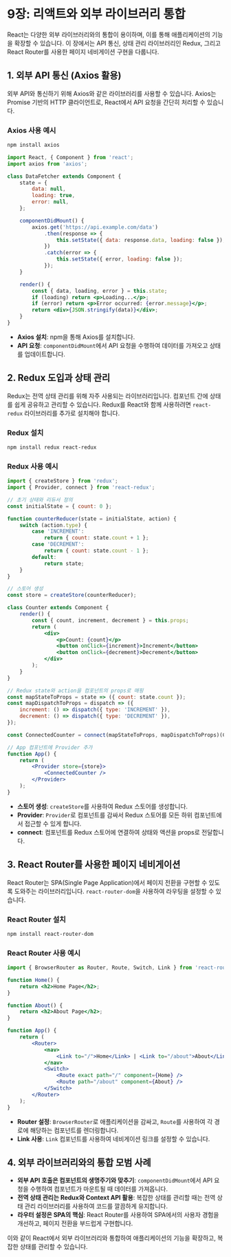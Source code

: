 
# 9장: 리액트와 외부 라이브러리 통합

React는 다양한 외부 라이브러리와의 통합이 용이하며, 이를 통해 애플리케이션의 기능을 확장할 수 있습니다. 이 장에서는 API 통신, 상태 관리 라이브러리인 Redux, 그리고 React Router를 사용한 페이지 네비게이션 구현을 다룹니다.

## 1. 외부 API 통신 (Axios 활용)

외부 API와 통신하기 위해 Axios와 같은 라이브러리를 사용할 수 있습니다. Axios는 Promise 기반의 HTTP 클라이언트로, React에서 API 요청을 간단히 처리할 수 있습니다.

### Axios 사용 예시

```bash
npm install axios
```

```jsx
import React, { Component } from 'react';
import axios from 'axios';

class DataFetcher extends Component {
    state = {
        data: null,
        loading: true,
        error: null,
    };

    componentDidMount() {
        axios.get('https://api.example.com/data')
            .then(response => {
                this.setState({ data: response.data, loading: false });
            })
            .catch(error => {
                this.setState({ error, loading: false });
            });
    }

    render() {
        const { data, loading, error } = this.state;
        if (loading) return <p>Loading...</p>;
        if (error) return <p>Error occurred: {error.message}</p>;
        return <div>{JSON.stringify(data)}</div>;
    }
}
```

- **Axios 설치**: npm을 통해 Axios를 설치합니다.
- **API 요청**: `componentDidMount`에서 API 요청을 수행하여 데이터를 가져오고 상태를 업데이트합니다.

## 2. Redux 도입과 상태 관리

Redux는 전역 상태 관리를 위해 자주 사용되는 라이브러리입니다. 컴포넌트 간에 상태를 쉽게 공유하고 관리할 수 있습니다. Redux를 React와 함께 사용하려면 `react-redux` 라이브러리를 추가로 설치해야 합니다.

### Redux 설치

```bash
npm install redux react-redux
```

### Redux 사용 예시

```jsx
import { createStore } from 'redux';
import { Provider, connect } from 'react-redux';

// 초기 상태와 리듀서 정의
const initialState = { count: 0 };

function counterReducer(state = initialState, action) {
    switch (action.type) {
        case 'INCREMENT':
            return { count: state.count + 1 };
        case 'DECREMENT':
            return { count: state.count - 1 };
        default:
            return state;
    }
}

// 스토어 생성
const store = createStore(counterReducer);

class Counter extends Component {
    render() {
        const { count, increment, decrement } = this.props;
        return (
            <div>
                <p>Count: {count}</p>
                <button onClick={increment}>Increment</button>
                <button onClick={decrement}>Decrement</button>
            </div>
        );
    }
}

// Redux state와 action을 컴포넌트의 props로 매핑
const mapStateToProps = state => ({ count: state.count });
const mapDispatchToProps = dispatch => ({
    increment: () => dispatch({ type: 'INCREMENT' }),
    decrement: () => dispatch({ type: 'DECREMENT' }),
});

const ConnectedCounter = connect(mapStateToProps, mapDispatchToProps)(Counter);

// App 컴포넌트에 Provider 추가
function App() {
    return (
        <Provider store={store}>
            <ConnectedCounter />
        </Provider>
    );
}
```

- **스토어 생성**: `createStore`를 사용하여 Redux 스토어를 생성합니다.
- **Provider**: `Provider`로 컴포넌트를 감싸서 Redux 스토어를 모든 하위 컴포넌트에서 접근할 수 있게 합니다.
- **connect**: 컴포넌트를 Redux 스토어에 연결하여 상태와 액션을 props로 전달합니다.

## 3. React Router를 사용한 페이지 네비게이션

React Router는 SPA(Single Page Application)에서 페이지 전환을 구현할 수 있도록 도와주는 라이브러리입니다. `react-router-dom`을 사용하여 라우팅을 설정할 수 있습니다.

### React Router 설치

```bash
npm install react-router-dom
```

### React Router 사용 예시

```jsx
import { BrowserRouter as Router, Route, Switch, Link } from 'react-router-dom';

function Home() {
    return <h2>Home Page</h2>;
}

function About() {
    return <h2>About Page</h2>;
}

function App() {
    return (
        <Router>
            <nav>
                <Link to="/">Home</Link> | <Link to="/about">About</Link>
            </nav>
            <Switch>
                <Route exact path="/" component={Home} />
                <Route path="/about" component={About} />
            </Switch>
        </Router>
    );
}
```

- **Router 설정**: `BrowserRouter`로 애플리케이션을 감싸고, `Route`를 사용하여 각 경로에 해당하는 컴포넌트를 렌더링합니다.
- **Link 사용**: `Link` 컴포넌트를 사용하여 네비게이션 링크를 설정할 수 있습니다.

## 4. 외부 라이브러리와의 통합 모범 사례

- **외부 API 호출은 컴포넌트의 생명주기와 맞추기**: `componentDidMount`에서 API 요청을 수행하여 컴포넌트가 마운트될 때 데이터를 가져옵니다.
- **전역 상태 관리는 Redux와 Context API 활용**: 복잡한 상태를 관리할 때는 전역 상태 관리 라이브러리를 사용하여 코드를 깔끔하게 유지합니다.
- **라우터 설정은 SPA의 핵심**: React Router를 사용하여 SPA에서의 사용자 경험을 개선하고, 페이지 전환을 부드럽게 구현합니다.

이와 같이 React에서 외부 라이브러리와 통합하여 애플리케이션의 기능을 확장하고, 복잡한 상태를 관리할 수 있습니다.
